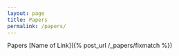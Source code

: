 ```yaml
---
layout: page
title: Papers
permalink: /papers/
---
```


Papers
[Name of Link]({% post_url /_papers/fixmatch %})
